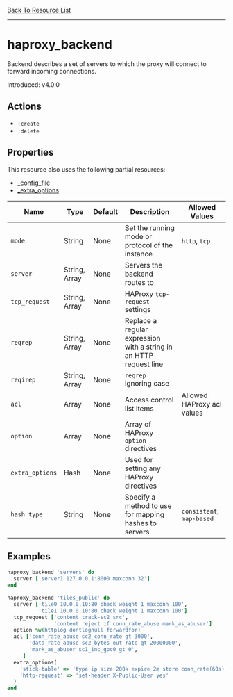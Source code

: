 [Back To Resource List](https://github.com/sous-chefs/haproxy#resources)

---

# haproxy_backend

Backend describes a set of servers to which the proxy will connect to forward incoming connections.

Introduced: v4.0.0

## Actions

* `:create`
* `:delete`

## Properties

This resource also uses the following partial resources:

* [_config_file](https://github.com/sous-chefs/haproxy/tree/master/documentation/partial_config_file.md)
* [_extra_options](https://github.com/sous-chefs/haproxy/tree/master/documentation/partial_extra_options.md)

| Name            | Type          | Default | Description                                                        | Allowed Values             |
| --------------- | ------------- | ------- | ------------------------------------------------------------------ | -------------------------- |
| `mode`          | String        | None    | Set the running mode or protocol of the instance                   | `http`, `tcp`              |
| `server`        | String, Array | None    | Servers the backend routes to                                      |
| `tcp_request`   | String, Array | None    | HAProxy `tcp-request` settings                                     |
| `reqrep`        | String, Array | None    | Replace a regular expression with a string in an HTTP request line |
| `reqirep`       | String, Array | None    | `reqrep` ignoring case                                             |
| `acl`           | Array         | None    | Access control list items                                          | Allowed HAProxy acl values |
| `option`        | Array         | None    | Array of HAProxy `option` directives                               |
| `extra_options` | Hash          | None    | Used for setting any HAProxy directives                            |
| `hash_type`     | String        | None    | Specify a method to use for mapping hashes to servers              | `consistent`, `map-based`  |

## Examples

```ruby
haproxy_backend 'servers' do
  server ['server1 127.0.0.1:8000 maxconn 32']
end
```

```ruby
haproxy_backend 'tiles_public' do
  server ['tile0 10.0.0.10:80 check weight 1 maxconn 100',
          'tile1 10.0.0.10:80 check weight 1 maxconn 100']
  tcp_request ['content track-sc2 src',
               'content reject if conn_rate_abuse mark_as_abuser']
  option %w(httplog dontlognull forwardfor)
  acl ['conn_rate_abuse sc2_conn_rate gt 3000',
       'data_rate_abuse sc2_bytes_out_rate gt 20000000',
       'mark_as_abuser sc1_inc_gpc0 gt 0',
     ]
  extra_options(
    'stick-table' => 'type ip size 200k expire 2m store conn_rate(60s),bytes_out_rate(60s)',
    'http-request' => 'set-header X-Public-User yes'
  )
end
```
